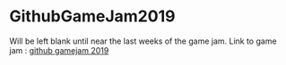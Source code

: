 # GithubGameJam2019

Will be left blank until near the last weeks of the game jam.
Link to game jam : [github gamejam 2019](https://itch.io/jam/game-off-2019)